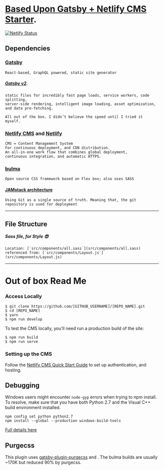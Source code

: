 # **[Based Upon Gatsby + Netlify CMS Starter](https://gatsby-netlify-cms.netlify.com/)**.  
[![Netlify Status](https://api.netlify.com/api/v1/badges/b654c94e-08a6-4b79-b443-7837581b1d8d/deploy-status)](https://app.netlify.com/sites/gatsby-starter-netlify-cms-ci/deploys)

## Dependencies 
### [Gatsby](https://www.gatsbyjs.org/docs/)
`React-based, GraphQL powered, static site generator`
##### [Gatsby v2](https://www.gatsbyjs.org/blog/2018-09-17-gatsby-v2/).
```
static files for incredibly fast page loads, service workers, code splitting, 
server-side rendering, intelligent image loading, asset optimization, and data pre-fetching.

All out of the box. I didn’t believe the speed until I tried it myself.
```

### [Netlify CMS](https://www.netlifycms.org) and [Netlify](https://www.netlify.com)	
```
CMS = Content Management System
For continuous deployment, and CDN distribution.
An all-in-one work flow that combines global deployment, 
continuous integration, and automatic HTTPS.
```
### [bulma](https://bulma.io/)
`Open source CSS framework based on Flex box; also uses SASS`
#### [JAMstack architecture](https://jamstack.org)
`Using Git as a single source of truth. Meaning that, the git repository is used for deployment`


------
## File Structure
##### Sass file, for Style 😎
	Location: [`src/components/all.sass`](src/components/all.sass) 
	referenced from: [`src/components/Layout.js`](src/components/Layout.js)


------
# Out of box Read Me	
### Access Locally
```
$ git clone https://github.com/[GITHUB_USERNAME]/[REPO_NAME].git
$ cd [REPO_NAME]
$ yarn
$ npm run develop
```
To test the CMS locally, you'll need run a production build of the site:
```
$ npm run build
$ npm run serve
```

### Setting up the CMS
Follow the [Netlify CMS Quick Start Guide](https://www.netlifycms.org/docs/quick-start/#authentication) to set up authentication, and hosting.

## Debugging
Windows users might encounter ```node-gyp``` errors when trying to npm install.
To resolve, make sure that you have both Python 2.7 and the Visual C++ build environment installed.
```
npm config set python python2.7
npm install --global --production windows-build-tools
```

[Full details here](https://www.npmjs.com/package/node-gyp 'NPM node-gyp page')

## Purgecss
This plugin uses [gatsby-plugin-purgecss](https://www.gatsbyjs.org/packages/gatsby-plugin-purgecss/) and . The bulma builds are usually ~170K but reduced 90% by purgecss.
